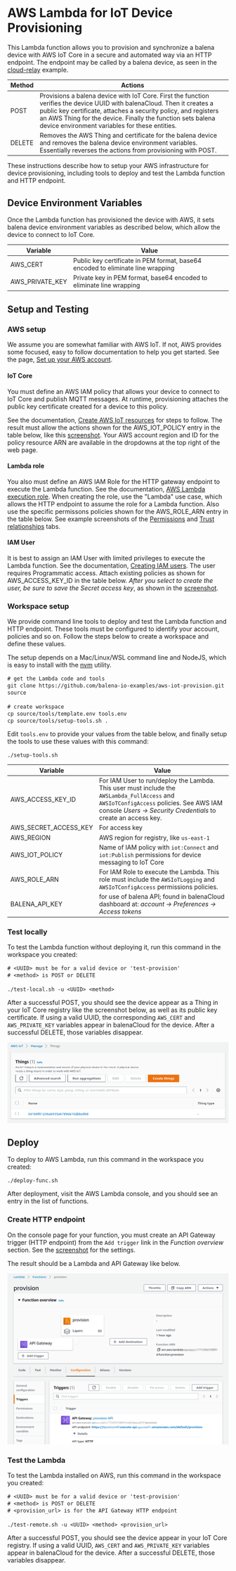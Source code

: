 # AWS Lambda for IoT Device Provisioning

This Lambda function allows you to provision and synchronize a balena device with AWS IoT Core in a secure and automated way via an HTTP endpoint. The endpoint may be called by a balena device, as seen in the [cloud-relay](https://github.com/balena-io-examples/cloud-relay) example.

| Method | Actions |
|-------------|--------|
| POST | Provisions a balena device with IoT Core. First the function verifies the device UUID with balenaCloud. Then it creates a public key certificate, attaches a security policy, and registers an AWS Thing for the device. Finally the function sets balena device environment variables for these entities. |
| DELETE | Removes the AWS Thing and certificate for the balena device and removes the balena device environment variables. Essentially reverses the actions from provisioning with POST. |

These instructions describe how to setup your AWS infrastructure for device provisioning, including tools to deploy and test the Lambda function and HTTP endpoint.

## Device Environment Variables
Once the Lambda function has provisioned the device with AWS, it sets balena device environment variables as described below, which allow the device to connect to IoT Core.

| Variable | Value |
|----------|-------|
| AWS_CERT | Public key certificate in PEM format, base64 encoded to eliminate line wrapping |
| AWS_PRIVATE_KEY | Private key in PEM format, base64 encoded to eliminate line wrapping |

## Setup and Testing
### AWS setup
We assume you are somewhat familiar with AWS IoT. If not, AWS provides some focused, easy to follow documentation to help you get started. See the page, [Set up your AWS account](https://docs.aws.amazon.com/iot/latest/developerguide/setting-up.html).

#### IoT Core
You must define an AWS IAM policy that allows your device to connect to IoT Core and publish MQTT messages. At runtime, provisioning attaches the public key certificate created for a device to this policy.

See the documentation, [Create AWS IoT resources](https://docs.aws.amazon.com/iot/latest/developerguide/create-iot-resources.html#create-iot-policy) for steps to follow. The result must allow the actions shown for the AWS_IOT_POLICY entry in the table below, like this [screenshot](doc/iot-messaging-policy.png). Your AWS account region and ID for the policy resource ARN are available in the dropdowns at the top right of the web page.

#### Lambda role
You also must define an AWS IAM Role for the HTTP gateway endpoint to execute the Lambda function. See the documentation, [AWS Lambda execution role](https://docs.aws.amazon.com/lambda/latest/dg/lambda-intro-execution-role.html#permissions-executionrole-console). When creating the role, use the "Lambda" use case, which allows the HTTP endpoint to assume the role for a Lambda function. Also use the specific permissons policies shown for the AWS_ROLE_ARN entry in the table below. See example screenshots of the [Permissions](doc/iam-role-permissions.png) and [Trust relationships](doc/iam-role-trust.png) tabs.

#### IAM User
It is best to assign an IAM User with limited privileges to execute the Lambda function. See the documentation, [Creating IAM users](https://docs.aws.amazon.com/IAM/latest/UserGuide/id_users_create.html#id_users_create_console). The user requires Programmatic access. Attach existing policies as shown for AWS_ACCESS_KEY_ID in the table below. *After you select to create the user, be sure to save the Secret access key*, as shown in the [screenshot](doc/im-user-created.png).

### Workspace setup
We provide command line tools to deploy and test the Lambda function and HTTP endpoint. These tools must be configured to identify your account, policies and so on. Follow the steps below to create a workspace and define these values.

The setup depends on a Mac/Linux/WSL command line and NodeJS, which is easy to install with the [nvm](https://github.com/nvm-sh/nvm#installing-and-updating) utility.

```
# get the Lambda code and tools
git clone https://github.com/balena-io-examples/aws-iot-provision.git source

# create workspace
cp source/tools/template.env tools.env
cp source/tools/setup-tools.sh .
```
Edit `tools.env` to provide your values from the table below, and finally setup the tools to use these values with this command:

```
./setup-tools.sh
```

| Variable    |    Value    |
|-------------|-------------|
| AWS_ACCESS_KEY_ID | For IAM User to run/deploy the Lambda. This user must include the `AWSLambda_FullAccess` and `AWSIoTConfigAccess` policies. See AWS IAM console  *Users -> Security Credentials* to create an access key. |
| AWS_SECRET_ACCESS_KEY | For access key |
| AWS_REGION | AWS region for registry, like `us-east-1` |
| AWS_IOT_POLICY | Name of IAM policy with `iot:Connect` and `iot:Publish` permissions for device messaging to IoT Core |
| AWS_ROLE_ARN | For IAM Role to execute the Lambda. This role must include the `AWSIoTLogging` and `AWSIoTConfigAccess` permissions policies. |
| BALENA_API_KEY | for use of balena API; found in balenaCloud dashboard at: *account -> Preferences -> Access tokens* |

### Test locally
To test the Lambda function without deploying it, run this command in the workspace you created:

```
# <UUID> must be for a valid device or 'test-provision'
# <method> is POST or DELETE

./test-local.sh -u <UUID> <method>
```

After a successful POST, you should see the device appear as a Thing in your IoT Core registry like the screenshot below, as well as its public key certificate. If using a valid UUID, the corresponding `AWS_CERT` and `AWS_PRIVATE_KEY` variables appear in balenaCloud for the device. After a successful DELETE, those variables disappear.

![IoT core device](doc/iot-core-device.png)

## Deploy
To deploy to AWS Lambda, run this command in the workspace you created:

```
./deploy-func.sh
```

After deployment, visit the AWS Lambda console, and you should see an entry in the list of functions.

### Create HTTP endpoint
On the console page for your function, you must create an API Gateway trigger (HTTP endpoint) from the `Add trigger` link in the *Function overview* section. See the [screenshot](doc/lambda-create-trigger.png) for the settings.

The result should be a Lambda and API Gateway like below.

![Lambda trigger](doc/lambda-trigger.png)

### Test the Lambda
To test the Lambda installed on AWS, run this command in the workspace you created:

```
# <UUID> must be for a valid device or 'test-provision'
# <method> is POST or DELETE
# <provision_url> is for the API Gateway HTTP endpoint

./test-remote.sh -u <UUID> <method> <provision_url>
```

After a successful POST, you should see the device appear in your IoT Core registry. If using a valid UUID, `AWS_CERT` and `AWS_PRIVATE_KEY` variables appear in balenaCloud for the device. After a successful DELETE, those variables disappear.
